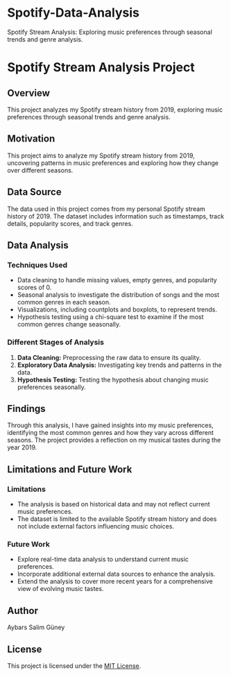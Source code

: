 # Spotify-Data-Analysis
Spotify Stream Analysis: Exploring music preferences through seasonal trends and genre analysis.

# Spotify Stream Analysis Project

## Overview
This project analyzes my Spotify stream history from 2019, exploring music preferences through seasonal trends and genre analysis.

## Motivation
This project aims to analyze my Spotify stream history from 2019, uncovering patterns in music preferences and exploring how they change over different seasons.

## Data Source
The data used in this project comes from my personal Spotify stream history of 2019. The dataset includes information such as timestamps, track details, popularity scores, and track genres.

## Data Analysis

### Techniques Used
- Data cleaning to handle missing values, empty genres, and popularity scores of 0.
- Seasonal analysis to investigate the distribution of songs and the most common genres in each season.
- Visualizations, including countplots and boxplots, to represent trends.
- Hypothesis testing using a chi-square test to examine if the most common genres change seasonally.

### Different Stages of Analysis
1. **Data Cleaning:** Preprocessing the raw data to ensure its quality.
2. **Exploratory Data Analysis:** Investigating key trends and patterns in the data.
3. **Hypothesis Testing:** Testing the hypothesis about changing music preferences seasonally.

## Findings
Through this analysis, I have gained insights into my music preferences, identifying the most common genres and how they vary across different seasons. The project provides a reflection on my musical tastes during the year 2019.

## Limitations and Future Work

### Limitations
- The analysis is based on historical data and may not reflect current music preferences.
- The dataset is limited to the available Spotify stream history and does not include external factors influencing music choices.

### Future Work
- Explore real-time data analysis to understand current music preferences.
- Incorporate additional external data sources to enhance the analysis.
- Extend the analysis to cover more recent years for a comprehensive view of evolving music tastes.

## Author

Aybars Salim Güney

## License

This project is licensed under the [MIT License](LICENSE).

